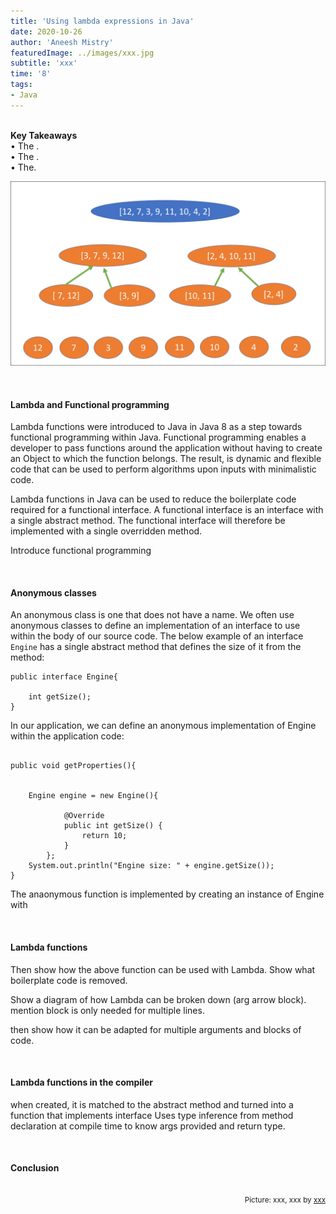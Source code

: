 ```yaml
---
title: 'Using lambda expressions in Java'
date: 2020-10-26
author: 'Aneesh Mistry'
featuredImage: ../images/xxx.jpg
subtitle: 'xxx'
time: '8'
tags:
- Java
---
```

<br>
<strong>Key Takeaways</strong><br>
&#8226; The .<br>
&#8226; The .<br>
&#8226; The.<br>

![Merge sort step 2](../../src/images/011MergeSort2.png)
 
<br>
<h4>Lambda and Functional programming</h4>
<p>
Lambda functions were introduced to Java in Java 8 as a step towards functional programming within Java.
Functional programming enables a developer to pass functions around the application without having to create an Object to which the function belongs. The result, is dynamic and flexible code that can be used to perform algorithms upon inputs with minimalistic code.
</p>
<p>
Lambda functions in Java can be used to reduce the boilerplate code required for a functional interface. A functional interface is an interface with a single abstract method. The functional interface will therefore be implemented with a single overridden method. 
</p>
<p>
Introduce functional programming
</p>
<br>
<h4>Anonymous classes</h4>
<p>
An anonymous class is one that does not have a name. We often use anonymous classes to define an implementation of an interface to use within the body of our source code. 
The below example of an interface <code>Engine</code> has a single abstract method that defines the size of it from the method:
</p>

```java{numberLines:true}
public interface Engine{

    int getSize();
}

```
<p>
In our application, we can define an anonymous implementation of Engine within the application code:
</p>

```java{numberLines:true}

public void getProperties(){


    Engine engine = new Engine(){

            @Override
            public int getSize() {
                return 10;
            }
        };
    System.out.println("Engine size: " + engine.getSize());
}
```
<p>
The anaonymous function is implemented by creating an instance of Engine with 
</p>

<br>
<h4>Lambda functions</h4>
<p>
Then show how the above function can be used with Lambda. Show what boilerplate code is removed. 

Show a diagram of how Lambda can be broken down (arg arrow block). mention block is only needed for multiple lines. 
</p>
<p>
then show how it can be adapted for multiple arguments and blocks of code. 

</p>
<br>
<h4>Lambda functions in the compiler</h4>
<p>
when created, it is matched to the abstract method and turned into a function that implements interface
Uses type inference from method declaration at compile time to know args provided and return type. 
</p>
<br>
<h4>Conclusion</h4>
<p>


</p>

<br>
<small style="float: right;" >Picture: xxx, xxx by <a target="_blank" href="http">xxx</small></a><br>